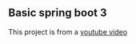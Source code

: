 ## Basic spring boot 3

This project is from a [youtube video](https://www.youtube.com/watch?v=wlYvA2b1BWI)
